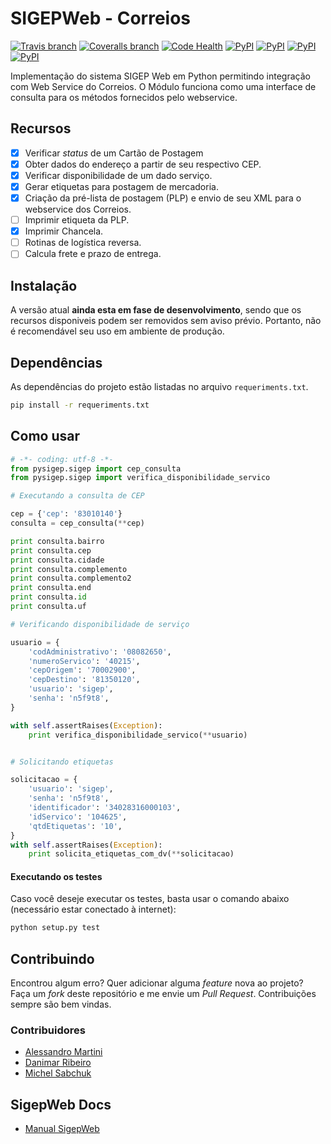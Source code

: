 SIGEPWeb - Correios
===================

[![Travis branch](https://img.shields.io/travis/mstuttgart/pysigep/develop.svg?style=flat-square)](https://travis-ci.org/mstuttgart/pysigep)
[![Coveralls branch](https://img.shields.io/coveralls/mstuttgart/pysigep/develop.svg?style=flat-square)](https://coveralls.io/github/mstuttgart/pysigep?branch=develop)
[![Code Health](https://landscape.io/github/mstuttgart/pysigep/develop/landscape.svg?style=flat-square)](https://landscape.io/github/mstuttgart/pysigep/develop)
[![PyPI](https://img.shields.io/pypi/status/pysigep.svg?style=flat-square)]()
[![PyPI](https://img.shields.io/pypi/v/pysigep.svg?style=flat-square)](https://pypi.python.org/pypi/pysigep)
[![PyPI](https://img.shields.io/pypi/pyversions/pysigep.svg?style=flat-square)]()
[![PyPI](https://img.shields.io/pypi/l/pysigep.svg?style=flat-square)](https://github.com/mstuttgart/pysigep/blob/develop/LICENSE)

Implementação do sistema SIGEP Web em Python permitindo integração com Web Service do Correios. O Módulo funciona como uma interface de consulta para os métodos fornecidos pelo webservice.

## Recursos

- [x] Verificar *status* de um Cartão de Postagem
- [x] Obter dados do endereço a partir de seu respectivo CEP.
- [x] Verificar disponibilidade de um dado serviço.  
- [x] Gerar etiquetas para postagem de mercadoria.
- [x] Criação da pré-lista de postagem (PLP) e envio de seu XML para o webservice dos Correios.
- [ ] Imprimir etiqueta da PLP.
- [x] Imprimir Chancela.
- [ ] Rotinas de logística reversa.
- [ ] Calcula frete e prazo de entrega.

## Instalação

A versão atual **ainda esta em fase de desenvolvimento**, sendo que os recursos disponiveis podem ser removidos sem aviso prévio. Portanto, não é recomendável seu uso em ambiente de produção.

## Dependências

As dependências do projeto estão listadas no arquivo `requeriments.txt`.

```bash
pip install -r requeriments.txt
```

## Como usar

```python
# -*- coding: utf-8 -*-
from pysigep.sigep import cep_consulta
from pysigep.sigep import verifica_disponibilidade_servico

# Executando a consulta de CEP

cep = {'cep': '83010140'}
consulta = cep_consulta(**cep)

print consulta.bairro
print consulta.cep
print consulta.cidade
print consulta.complemento
print consulta.complemento2
print consulta.end
print consulta.id
print consulta.uf

# Verificando disponibilidade de serviço

usuario = {
    'codAdministrativo': '08082650',
    'numeroServico': '40215',
    'cepOrigem': '70002900',
    'cepDestino': '81350120',
    'usuario': 'sigep',
    'senha': 'n5f9t8',
}

with self.assertRaises(Exception):
    print verifica_disponibilidade_servico(**usuario)


# Solicitando etiquetas

solicitacao = {
    'usuario': 'sigep',
    'senha': 'n5f9t8',
    'identificador': '34028316000103',
    'idServico': '104625',
    'qtdEtiquetas': '10',
}
with self.assertRaises(Exception):
    print solicita_etiquetas_com_dv(**solicitacao)

```

#### Executando os testes
Caso você deseje executar os testes, basta usar o comando abaixo (necessário estar conectado à internet):

```bash
python setup.py test
```

## Contribuindo
Encontrou algum erro? Quer adicionar alguma *feature* nova ao projeto? Faça um *fork* deste repositório e me envie um *Pull Request*. Contribuições sempre são bem vindas.

### Contribuidores
* [Alessandro Martini](https://github.com/martini97)
* [Danimar Ribeiro](https://github.com/danimaribeiro)
* [Michel Sabchuk](https://github.com/michelts)

## SigepWeb Docs
* [Manual SigepWeb](http://www.corporativo.correios.com.br/encomendas/sigepweb/doc/Manual_de_Implementacao_do_Web_Service_SIGEPWEB_Logistica_Reversa.pdf)
